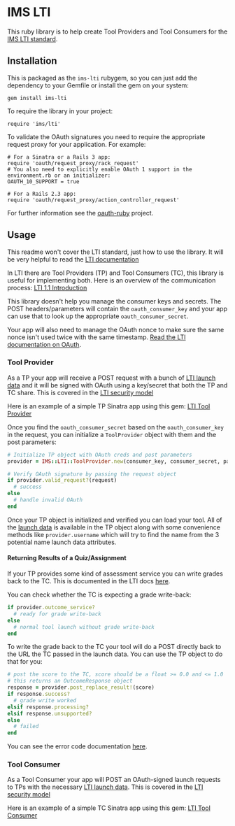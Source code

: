 # IMS LTI

This ruby library is to help create Tool Providers and Tool Consumers for the
[IMS LTI standard](http://www.imsglobal.org/lti/index.html).

## Installation
This is packaged as the `ims-lti` rubygem, so you can just add the dependency to
your Gemfile or install the gem on your system:

    gem install ims-lti

To require the library in your project:

    require 'ims/lti'

To validate the OAuth signatures you need to require the appropriate request
proxy for your application. For example:

    # For a Sinatra or a Rails 3 app:
    require 'oauth/request_proxy/rack_request'
    # You also need to explicitly enable OAuth 1 support in the environment.rb or an initializer:
    OAUTH_10_SUPPORT = true

    # For a Rails 2.3 app:
    require 'oauth/request_proxy/action_controller_request'

For further information see the [oauth-ruby](https://github.com/oauth-xx/oauth-ruby) project.

## Usage
This readme won't cover the LTI standard, just how to use the library. It will be
very helpful to read the [LTI documentation](http://www.imsglobal.org/lti/index.html)

In LTI there are Tool Providers (TP) and Tool Consumers (TC), this library is
useful for implementing both. Here is an overview of the communication process:
[LTI 1.1 Introduction](http://www.imsglobal.org/lti/v1p1pd/ltiIMGv1p1pd.html#_Toc309649680)

This library doesn't help you manage the consumer keys and secrets. The POST
headers/parameters will contain the `oauth_consumer_key` and your app can use
that to look up the appropriate `oauth_consumer_secret`.

Your app will also need to manage the OAuth nonce to make sure the same nonce
isn't used twice with the same timestamp. [Read the LTI documentation on OAuth](http://www.imsglobal.org/LTI/v1p1pd/ltiIMGv1p1pd.html#_Toc309649687).

### Tool Provider
As a TP your app will receive a POST request with a bunch of
[LTI launch data](http://www.imsglobal.org/lti/v1p1pd/ltiIMGv1p1pd.html#_Toc309649684)
and it will be signed with OAuth using a key/secret that both the TP and TC share.
This is covered in the [LTI security model](http://www.imsglobal.org/lti/v1p1pd/ltiIMGv1p1pd.html#_Toc309649685)

Here is an example of a simple TP Sinatra app using this gem:
[LTI Tool Provider](https://github.com/instructure/lti_tool_provider_example)

Once you find the `oauth_consumer_secret` based on the `oauth_consumer_key` in
the request, you can initialize a `ToolProvider` object with them and the post parameters:

```ruby
# Initialize TP object with OAuth creds and post parameters
provider = IMS::LTI::ToolProvider.new(consumer_key, consumer_secret, params)

# Verify OAuth signature by passing the request object
if provider.valid_request?(request)
  # success
else
  # handle invalid OAuth
end
```

Once your TP object is initialized and verified you can load your tool. All of the
[launch data](http://www.imsglobal.org/lti/v1p1pd/ltiIMGv1p1pd.html#_Toc309649684)
is available in the TP object along with some convenience methods like `provider.username`
which will try to find the name from the 3 potential name launch data attributes.

#### Returning Results of a Quiz/Assignment
If your TP provides some kind of assessment service you can write grades back to
the TC. This is documented in the LTI docs [here](http://www.imsglobal.org/lti/v1p1pd/ltiIMGv1p1pd.html#_Toc309649690).

You can check whether the TC is expecting a grade write-back:

```ruby
if provider.outcome_service?
  # ready for grade write-back
else
  # normal tool launch without grade write-back
end
```

To write the grade back to the TC your tool will do a POST directly back to the
URL the TC passed in the launch data. You can use the TP object to do that for you:

```ruby
# post the score to the TC, score should be a float >= 0.0 and <= 1.0
# this returns an OutcomeResponse object
response = provider.post_replace_result!(score)
if response.success?
  # grade write worked
elsif response.processing?
elsif response.unsupported?
else
  # failed
end
```

You can see the error code documentation
[here](http://www.imsglobal.org/gws/gwsv1p0/imsgws_baseProfv1p0.html#1639667).

### Tool Consumer
As a Tool Consumer your app will POST an OAuth-signed launch requests to TPs with the necessary
[LTI launch data](http://www.imsglobal.org/lti/v1p1pd/ltiIMGv1p1pd.html#_Toc309649684).
This is covered in the [LTI security model](http://www.imsglobal.org/lti/v1p1pd/ltiIMGv1p1pd.html#_Toc309649685)

Here is an example of a simple TC Sinatra app using this gem:
[LTI Tool Consumer](https://github.com/instructure/lti_tool_consumer_example)
